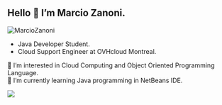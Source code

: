 ## Hello :call_me_hand: I’m Marcio Zanoni. 

<img src="https://komarev.com/ghpvc/?username=MarcioZanoni" alt="MarcioZanoni" />

- Java Developer Student.
- Cloud Support Engineer at OVHcloud Montreal.

👀 I’m interested in Cloud Computing and Object Oriented Programming Language.  
🌱 I’m currently learning Java programming in NetBeans IDE.

<div>
<a href="https://www.linkedin.com/in/m%C3%A1rcio-zanoni-483859169/" target="_blank"><img src="https://img.shields.io/badge/-LinkedIn-%230077B5?style=for-the-badge&logo=linkedin&logoColor=white" target="_blank"></a>  
</div>

<!---
MarcioZanoni/MarcioZanoni is a ✨ special ✨ repository because its `README.md` (this file) appears on your GitHub profile.
You can click the Preview link to take a look at your changes.
--->

